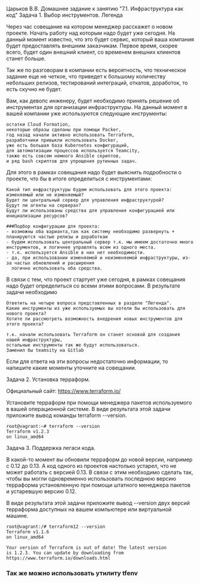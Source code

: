Царьков В.В.
Домашнее задание к занятию "7.1. Инфраструктура как код"
Задача 1. Выбор инструментов.
Легенда

Через час совещание на котором менеджер расскажет о новом проекте. Начать работу над которым надо будет уже сегодня. На данный момент известно, что это будет сервис, который ваша компания будет предоставлять внешним заказчикам. Первое время, скорее всего, будет один внешний клиент, со временем внешних клиентов станет больше.

Так же по разговорам в компании есть вероятность, что техническое задание еще не четкое, что приведет к большому количеству небольших релизов, тестирований интеграций, откатов, доработок, то есть скучно не будет.

Вам, как девопс инженеру, будет необходимо принять решение об инструментах для организации инфраструктуры. На данный момент в вашей компании уже используются следующие инструменты:

    остатки Сloud Formation,
    некоторые образы сделаны при помощи Packer,
    год назад начали активно использовать Terraform,
    разработчики привыкли использовать Docker,
    уже есть большая база Kubernetes конфигураций,
    для автоматизации процессов используется Teamcity,
    также есть совсем немного Ansible скриптов,
    и ряд bash скриптов для упрощения рутинных задач.

Для этого в рамках совещания надо будет выяснить подробности о проекте, что бы в итоге определиться с инструментами:

    Какой тип инфраструктуры будем использовать для этого проекта: изменяемый или не изменяемый?
    Будет ли центральный сервер для управления инфраструктурой?
    Будут ли агенты на серверах?
    Будут ли использованы средства для управления конфигурацией или инициализации ресурсов?
```
###Подбор конфигурации для проекта:
- возможны оба варианта,так как систему необходимо развернуть + планируются частые релизы и доработкаи
- будем использовать центральный сервер т.к. мы имеем достаточно много инструментов, и логичнее управлять всем из одного места.
- т.к. используется Ansible в них нет необходимости.
- да, при использовании изменяемой и неизменяемой инфраструктуры, из-за частых обновлений и расширения
  логично использовать оба средства.
```

В связи с тем, что проект стартует уже сегодня, в рамках совещания надо будет определиться со всеми этими вопросами.
В результате задачи необходимо

    Ответить на четыре вопроса представленных в разделе "Легенда".
    Какие инструменты из уже используемых вы хотели бы использовать для нового проекта?
    Хотите ли рассмотреть возможность внедрения новых инструментов для этого проекта?
```
т.к. начали использовать Terraform он станет основой для создания нашей инфраструктуры,
остальные инструменты так же будут использоваться.
Заменил бы teamsity на Gitlab
```

Если для ответа на эти вопросы недостаточно информации, то напишите какие моменты уточните на совещании.


Задача 2. Установка терраформ.

Официальный сайт: https://www.terraform.io/

Установите терраформ при помощи менеджера пакетов используемого в вашей операционной системе. В виде результата этой задачи приложите вывод команды terraform --version.

```
root@vagrant:~# terraform --version
Terraform v1.2.3
on linux_amd64
```

Задача 3. Поддержка легаси кода.

В какой-то момент вы обновили терраформ до новой версии, например с 0.12 до 0.13. А код одного из проектов настолько устарел, что не может работать с версией 0.13. В связи с этим необходимо сделать так, чтобы вы могли одновременно использовать последнюю версию терраформа установленную при помощи штатного менеджера пакетов и устаревшую версию 0.12.

В виде результата этой задачи приложите вывод --version двух версий терраформа доступных на вашем компьютере или виртуальной машине.
```
root@vagrant:/# terraform12 --version
Terraform v1.1.6
on linux_amd64

Your version of Terraform is out of date! The latest version
is 1.2.3. You can update by downloading from https://www.terraform.io/downloads.html
```
### Так же можно использовать утилиту tfenv
